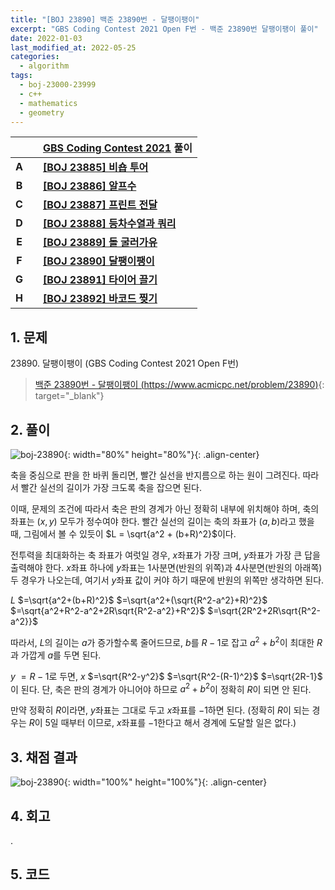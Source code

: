 ```yaml
---
title: "[BOJ 23890] 백준 23890번 - 달팽이팽이"
excerpt: "GBS Coding Contest 2021 Open F번 - 백준 23890번 달팽이팽이 풀이"
date: 2022-01-03
last_modified_at: 2022-05-25
categories:
  - algorithm
tags:
  - boj-23000-23999
  - c++
  - mathematics
  - geometry
---
```


|||[GBS Coding Contest 2021](https://burningfalls.github.io/contest/gbs2021-baekjoon-contest) 풀이|
|:---:|:---:|:---|
|**A**||**[[BOJ 23885] 비숍 투어](https://burningfalls.github.io/algorithm/boj-23885/)**|
|**B**||**[[BOJ 23886] 알프수](https://burningfalls.github.io/algorithm/boj-23886/)**|
|**C**||**[[BOJ 23887] 프린트 전달](https://burningfalls.github.io/algorithm/boj-23887/)**|
|**D**||**[[BOJ 23888] 등차수열과 쿼리](https://burningfalls.github.io/algorithm/boj-23888/)**|
|**E**||**[[BOJ 23889] 돌 굴러가유](https://burningfalls.github.io/algorithm/boj-23889/)**|
|**F**||**[[BOJ 23890] 달팽이팽이](https://burningfalls.github.io/algorithm/boj-23890/)**|
|**G**||**[[BOJ 23891] 타이어 끌기](https://burningfalls.github.io/algorithm/boj-23891/)**|
|**H**||**[[BOJ 23892] 바코드 찢기](https://burningfalls.github.io/algorithm/boj-23892/)**|

## 1. 문제
$23890$. 달팽이팽이 (GBS Coding Contest 2021 Open F번)

> [백준 23890번 - 달팽이팽이 (https://www.acmicpc.net/problem/23890)](https://www.acmicpc.net/problem/23890){: target="_blank"}

## 2. 풀이

![boj-23890](https://user-images.githubusercontent.com/30232837/160981491-70b2bc97-544a-4f92-b27e-af3f9dc8c2d4.png "boj-23890"){: width="80%" height="80%"}{: .align-center}

축을 중심으로 판을 한 바퀴 돌리면, 빨간 실선을 반지름으로 하는 원이 그려진다. 따라서 빨간 실선의 길이가 가장 크도록 축을 잡으면 된다. 

이때, 문제의 조건에 따라서 축은 판의 경계가 아닌 정확히 내부에 위치해야 하며, 축의 좌표는 $(x, y)$ 모두가 정수여야 한다. 빨간 실선의 길이는 축의 좌표가 $(a, b)$라고 했을 때, 그림에서 볼 수 있듯이 $L = \sqrt{a^2 + (b+R)^2}$이다.

전투력을 최대화하는 축 좌표가 여럿일 경우, $x$좌표가 가장 크며, $y$좌표가 가장 큰 답을 출력해야 한다. $x$좌표 하나에 $y$좌표는 1사분면(반원의 위쪽)과 4사분면(반원의 아래쪽) 두 경우가 나오는데, 여기서 $y$좌표 값이 커야 하기 때문에 반원의 위쪽만 생각하면 된다.

$L$ $=\sqrt{a^2+(b+R)^2}$ $=\sqrt{a^2+(\sqrt{R^2-a^2}+R)^2}$ $=\sqrt{a^2+R^2-a^2+2R\sqrt{R^2-a^2}+R^2}$ $=\sqrt{2R^2+2R\sqrt{R^2-a^2}}$ 

따라서, $L$의 길이는 $a$가 증가할수록 줄어드므로, $b$를 $R-1$로 잡고 $a^2+b^2$이 최대한 $R$과 가깝게 $a$를 두면 된다. 

$y$ $=R-1$로 두면, $x$ $=\sqrt{R^2-y^2}$ $=\sqrt{R^2-(R-1)^2}$ $=\sqrt{2R-1}$ 이 된다. 단, 축은 판의 경계가 아니어야 하므로 $a^2+b^2$이 정확히 $R$이 되면 안 된다. 

만약 정확히 $R$이라면, $y$좌표는 그대로 두고 $x$좌표를 $-1$하면 된다. (정확히 $R$이 되는 경우는 $R$이 $5$일 때부터 이므로, $x$좌표를 $-1$한다고 해서 경계에 도달할 일은 없다.)


## 3. 채점 결과

![boj-23890](https://user-images.githubusercontent.com/30232837/160981700-ebdff90a-9efc-48e9-985e-169ddbf6d9cf.png "boj-23890"){: width="100%" height="100%"}{: .align-center}

## 4. 회고

.

## 5. 코드

<script src="https://gist.github.com/BurningFalls/1845d20498d40c8d383974b28b81b335.js"></script>